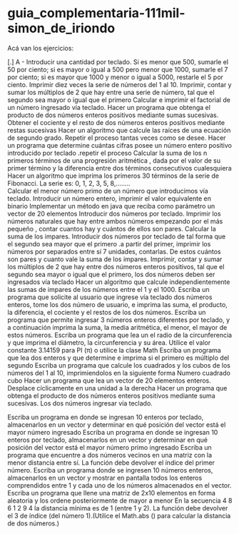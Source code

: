 # guia_complementaria-111mil-simon_de_iriondo

Acá van los ejercicios:

[.] A - Introducir una cantidad por teclado. Si es menor que 500, sumarle el 50 por ciento; si es mayor o igual a 500 pero menor que 1000, sumarle el 7 por ciento; si es mayor que 1000 y menor o igual a 5000, restarle el 5 por ciento.
Imprimir diez veces la serie de números del 1 al 10.
Imprimir, contar y sumar los múltiplos de 2 que hay entre una serie de número, tal que el segundo sea mayor o igual que el primero
Calcular e imprimir el factorial de un número ingresado vía teclado.
Hacer un programa que obtenga el producto de dos números enteros positivos mediante sumas sucesivas.
Obtener el cociente y el resto de dos números enteros positivos mediante restas sucesivas
Hacer un algoritmo que calcule las raíces  de una ecuación de segundo grado. Repetir el proceso tantas veces como se desee.
Hacer un programa que determine cuántas cifras posee un número entero positivo introducido por teclado .repetir el proceso
Calcular la suma de los n primeros términos de una progresión aritmética , dada por el valor de su primer término  y la diferencia entre dos términos consecutivos cualesquiera
Hacer un algoritmo que imprima los primeros 30 términos de la serie de Fibonacci. La serie es: 0, 1, 2, 3, 5, 8,……..  
Calcular el menor número primo de un número que introducimos vía teclado.
Introducir un número entero, imprimir el valor equivalente en binario
Implementar un método en java que reciba como parámetro un vector de 20 elementos
Introducir dos números por teclado. Imprimir los números naturales que hay entre ambos números empezando por el más pequeño , contar cuantos hay y cuántos de ellos son pares. Calcular la suma de los impares.
Introducir dos números por teclado de tal forma que el segundo sea mayor que el primero .a partir del primer, imprimir los números por separados entre sí 7 unidades, contarlas. De estos cuántos son pares y cuanto vale la suma de los impares.
Imprimir, contar y sumar los múltiplos de 2 que hay entre dos números enteros positivos, tal que el segundo sea mayor o igual que el primero, los dos números deben ser ingresados vía teclado
Hacer un algoritmo que calcule independientemente las sumas de impares de los números entre el 1 y el 1000.
Escriba un programa que solicite al usuario que ingrese vía teclado dos números enteros, tome los dos número de usuario, e imprima las suma, el producto, la diferencia, el cociente y el restos de los dos números.
Escriba un programa que permite ingresar 3 números enteros diferentes por teclado, y a continuación imprima la suma, la media aritmética, el menor, el mayor de estos números.
Escriba un programa que lea un el radio de la circunferencia y que imprima el diámetro, la circunferencia y su área. Utilice el valor constante 3.14159 para PI (π) o utilice la clase Math
Escriba un programa que lea dos enteros y que determine e imprima si el primero es múltiplo del segundo
Escriba un programa que calcule los cuadrados y los cubos de los números del 1 al 10, imprimiendolos en la siguiente forma Numero cuadrado cubo
Hacer un programa que lea un vector de 20 elementos enteros. Desplace cíclicamente en una unidad a la derecha
Hacer un programa que obtenga el producto de dos números enteros positivos mediante suma sucesivas. Los dos números ingresar vía teclado.
    
Escriba  un programa  en donde se ingresan 10 enteros por teclado, almacenarlos en un vector y determinar en qué posición del vector está el mayor número ingresado
Escriba un programa en donde se ingresan 10 enteros por teclado, almacenarlos en un vector y determinar en qué posición del vector está el mayor número primo  ingresado
Escriba  un programa  que  encuentre a dos números vecinos en una matriz con la menor distancia entre sí. La función debe devolver el índice del   primer número.
Escriba un programa  donde se ingresen  10 números enteros, almacenarlos en un vector y mostrar en pantalla todos los enteros comprendidos entre 1 y cada uno de los números almacenados en el vector.
Escriba un programa que llene una matriz de 2x10 elementos en forma aleatoria y los ordene posteriormente de mayor a menor
En la secuencia 4 8 6 1 2 9 4 la distancia mínima es de 1 (entre 1 y 2). La función debe devolver el 3 de índice (del número 1).(Utilice el Math.abs () para calcular la distancia de dos números.)
